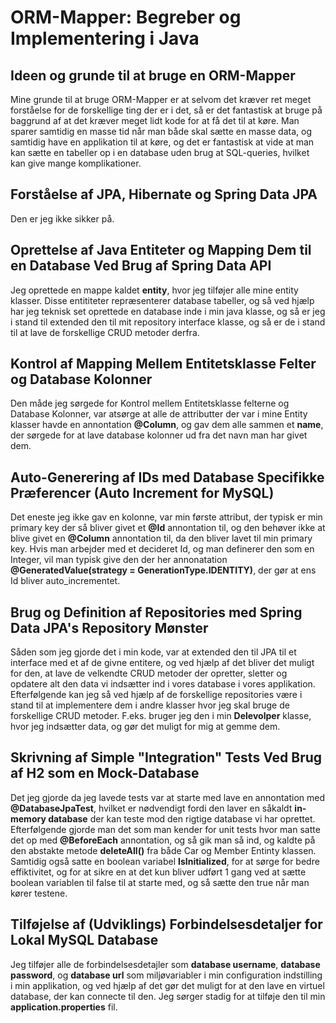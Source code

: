 # ORM-Mapper: Begreber og Implementering i Java

## Ideen og grunde til at bruge en ORM-Mapper

Mine grunde til at bruge ORM-Mapper er at selvom det kræver ret meget forståelse for de forskellige ting der er i det, så er det fantastisk at bruge på baggrund af at det kræver meget lidt kode for at få det til at køre. Man sparer samtidig en masse tid når man både skal sætte en masse data, og samtidig have en applikation til at køre, og det er fantastisk at vide at man kan sætte en tabeller op i en database uden brug at SQL-queries, hvilket kan give mange komplikationer. 

## Forståelse af JPA, Hibernate og Spring Data JPA

Den er jeg ikke sikker på. 

## Oprettelse af Java Entiteter og Mapping Dem til en Database Ved Brug af Spring Data API

Jeg oprettede en mappe kaldet **entity**, hvor jeg tilføjer alle mine entity klasser. Disse entititeter repræsenterer database tabeller, og så ved hjælp har jeg teknisk set oprettede en database inde i min java klasse, og så er jeg i stand til extended den til mit repository interface klasse, og så er de i stand til at lave de forskellige CRUD metoder derfra. 

## Kontrol af Mapping Mellem Entitetsklasse Felter og Database Kolonner

Den måde jeg sørgede for Kontrol mellem Entitetsklasse felterne og Database Kolonner, var atsørge at alle de attributter der var i mine Entity klasser havde en annontation **@Column**, og gav dem alle sammen et **name**, der sørgede for at lave database kolonner ud fra det navn man har givet dem.  

## Auto-Generering af IDs med Database Specifikke Præferencer (Auto Increment for MySQL)

Det eneste jeg ikke gav en kolonne, var min første attribut, der typisk er min primary key der så bliver givet et **@Id** annontation til, og den behøver ikke at blive givet en **@Column** annontation til, da den bliver lavet til min primary key. Hvis man arbejder med et decideret Id, og man definerer den som en Integer, vil man typisk give den der her annonatation **@GeneratedValue(strategy = GenerationType.IDENTITY)**, der gør at ens Id bliver auto_incrementet. 

## Brug og Definition af Repositories med Spring Data JPA's Repository Mønster

Såden som jeg gjorde det i min kode, var at extended den til JPA til et interface med et af de givne entitere, og ved hjælp af det bliver det muligt for den, at lave de velkendte CRUD metoder der opretter, sletter og opdatere alt den data vi indsætter ind i vores database i vores applikation. Efterfølgende kan jeg så ved hjælp af de forskellige repositories være i stand til at implementere dem i andre klasser hvor jeg skal bruge de forskellige CRUD metoder. F.eks. bruger jeg den i min **Delevolper** klasse, hvor jeg indsætter data, og gør det muligt for mig at gemme dem. 

## Skrivning af Simple "Integration" Tests Ved Brug af H2 som en Mock-Database

Det jeg gjorde da jeg lavede tests var at starte med lave en annontation med **@DatabaseJpaTest**, hvilket er nødvendigt fordi den laver en såkaldt **in-memory database** der kan teste mod den rigtige database vi har oprettet. Efterfølgende gjorde man det som man kender for unit tests hvor man satte det op med **@BeforeEach** annontation, og så gik man så ind, og kaldte på den abstakte metode **deleteAll()** fra både Car og Member Entinty klassen. Samtidig også satte en boolean variabel **IsInitialized**, for at sørge for bedre effiktivitet, og for at sikre en at det kun bliver udført 1 gang ved at sætte boolean variablen til false til at starte med, og så sætte den true når man kører testene. 

## Tilføjelse af (Udviklings) Forbindelsesdetaljer for Lokal MySQL Database

Jeg tilføjer alle de forbindelsesdetajler som **database username**, **database password**, og **database url** som miljøvariabler i min configuration indstilling i min applikation, og ved hjælp af det gør det muligt for at den lave en virtuel database, der kan connecte til den. Jeg sørger stadig for at tilføje den til min **application.properties** fil. 

